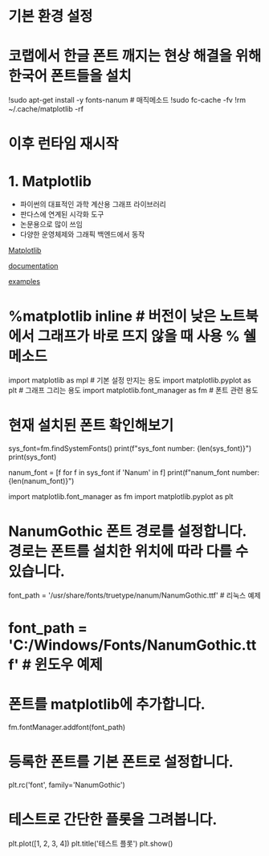 # 기본 환경 설정

# 코랩에서 한글 폰트 깨지는 현상 해결을 위해 한국어 폰트들을 설치


!sudo apt-get install -y fonts-nanum # 매직메소드
!sudo fc-cache -fv
!rm ~/.cache/matplotlib -rf

# 이후 런타임 재시작

# 1. Matplotlib

- 파이썬의 대표적인 과학 계산용 그래프 라이브러리
- 판다스에 연계된 시각화 도구
- 논문용으로 많이 쓰임
-  다양한 운영체제와 그래픽 백엔드에서 동작

[Matplotlib](http://matplotlib.org/)

[documentation](http://matplotlib.org/api/pyplot_api.html)

[examples](http://matplotlib.org/gallery.html#statistics)

# %matplotlib inline  # 버전이 낮은 노트북에서 그래프가 바로 뜨지 않을 때 사용 % 쉘메소드

import matplotlib as mpl  # 기본 설정 만지는 용도
import matplotlib.pyplot as plt  # 그래프 그리는 용도
import matplotlib.font_manager as fm # 폰트 관련 용도  

# 현재 설치된 폰트 확인해보기
sys_font=fm.findSystemFonts()
print(f"sys_font number: {len(sys_font)}")
print(sys_font)

nanum_font = [f for f in sys_font if 'Nanum' in f]
print(f"nanum_font number: {len(nanum_font)}")

import matplotlib.font_manager as fm
import matplotlib.pyplot as plt

# NanumGothic 폰트 경로를 설정합니다. 경로는 폰트를 설치한 위치에 따라 다를 수 있습니다.
font_path = '/usr/share/fonts/truetype/nanum/NanumGothic.ttf'  # 리눅스 예제
# font_path = 'C:/Windows/Fonts/NanumGothic.ttf'  # 윈도우 예제

# 폰트를 matplotlib에 추가합니다.
fm.fontManager.addfont(font_path)
# 등록한 폰트를 기본 폰트로 설정합니다.
plt.rc('font', family='NanumGothic')

# 테스트로 간단한 플롯을 그려봅니다.
plt.plot([1, 2, 3, 4])
plt.title('테스트 플롯')
plt.show()
